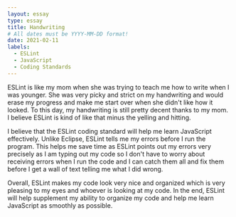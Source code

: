 ```yaml
---
layout: essay
type: essay
title: Handwriting
# All dates must be YYYY-MM-DD format!
date: 2021-02-11
labels:
  - ESLint
  - JavaScript
  - Coding Standards
---
```

ESLint is like my mom when she was trying to teach me how to write when I was younger. She was very picky and strict on my handwriting and would erase my progress and make me start over when she didn't like how it looked. To this day, my handwriting is still pretty decent thanks to my mom. I believe ESLint is kind of like that minus the yelling and hitting.

I believe that the ESLint coding standard will help me learn JavaScript effectively. Unlike Eclipse, ESLint tells me my errors before I run the program. This helps me save time as ESLint points out my errors very precisely as I am typing out my code so I don't have to worry about receiving errors when I run the code and I can catch them all and fix them before I get a wall of text telling me what I did wrong. 

Overall, ESLint makes my code look very nice and organized which is very pleasing to my eyes and whoever is looking at my code. In the end, ESLint will help supplement my ability to organize my code and help me learn JavaScript as smoothly as possible.
